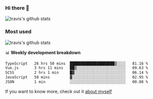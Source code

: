 ### Hi there 👋

<!--
**HondryTravis/HondryTravis** is a ✨ _special_ ✨ repository because its `README.md` (this file) appears on your GitHub profile.

Here are some ideas to get you started:

- 🔭 I’m currently working on ...
- 🌱 I’m currently learning ...
- 👯 I’m looking to collaborate on ...
- 🤔 I’m looking for help with ...
- 💬 Ask me about ...
- 📫 How to reach me: ...
- 😄 Pronouns: ...
- ⚡ Fun fact: ...
-->

![travis's github stats](https://github-readme-stats.vercel.app/api?username=HondryTravis&hide=stars)
### Most used
![travis's github stats](https://github-readme-stats.anuraghazra1.vercel.app/api/top-langs/?username=HondryTravis&layout=compact&hide_title=true)

📊 **Weekly development breakdown**

<!--START_SECTION:waka-->

```txt
TypeScript   26 hrs 50 mins  ████████████████████▒░░░░   81.16 %
Vue.js       3 hrs 11 mins   ██▒░░░░░░░░░░░░░░░░░░░░░░   09.63 %
SCSS         2 hrs 1 min     █▓░░░░░░░░░░░░░░░░░░░░░░░   06.14 %
JavaScript   58 mins         ▓░░░░░░░░░░░░░░░░░░░░░░░░   02.95 %
JSON         1 min           ░░░░░░░░░░░░░░░░░░░░░░░░░   00.08 %
```

<!--END_SECTION:waka-->

If you want to know more, check out it [about myself](https://hondrytravis.github.io/)
